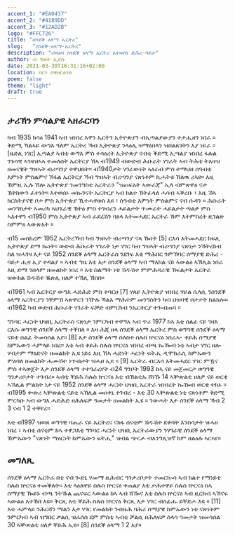 ```yaml
---
accent_1: "#EA0437"
accent_2: "#4189DD"
accent_3: "#12AD2B"
logo: "#FFC726"
title: "ሰንደቕ ዕላማ ኤርትረ"
slug:	"ሰንደቕ-ዕላማ-ኤርትረ"
description: "ብዛዕባ ሰንደቕ ዕላማ ኤርትረ እተወሰነ ድሕረ-ባይታ"
author: ብ ዓወት ኢያሱ
date: 2021-03-30T16:31:16+02:00
location: በርን ስዊዘርላንድ
poem: false
theme: "light"
draft: true
---
```


## ታሪኽን ምሳልያዊ ኣዘራርባን

ካብ 1935 ክሳዕ 1941 ኣብ ዝነበረ እዋን ኤርትን ኢትዮጵያን ብኢጣልያውያን ተታሒዘን ነበራ ። ቅድሚ
ኻልኣይ ውግእ ዓለም ኤርትረ ኻብ ኢትዮጵያ ንላዕሊ ዝማዕበላን ዝበልጸገትን እያ ነይራ ። [ዜድሊ ነገር]
ኢጣልያ ኣብቲ ውግእ ምስ ተሳዕረት ኢትዮጵያ ናብቲ ቕድሚ ኢጣልያ ዝነበረ ፋሉል ንጉሳዊ ኣገዛዝኣኣ
ተመለሰት ኤርትርያ ኸኣ ብ1949 ብውድብ ሕቡራት ሃገራት ኣብ ትሕቲ ትእዛዝ ዘመናዊት ግዝኣት ብሪጣንያ
ተዋህበት። ብ1940ታት ሃገራውነት ኣዕራብ ምስ ተማህዘ ሰዓብቲ እምነት ምስልምና ኽፋል ኤርትርያ ኻብ
ግዝኣት ብሪጣንያ ናጽነቶም ኪሓትቱ ኸለዉ ረኣዩ። እዚ ኸምዚ ኢሉ ኸሎ ኢትዮጵያ ንመንግስቲ ኤርትራን
"ዝጠፍአት ኣውራጃ" ኢላ ብምጽዋዕ ናታ ኽትከውን ፈተነት። እተወሰኑ መኰንናት ኤርትርያ ኣብ ክልተ
ኽትፈላለ ሓሳብ ኣቕረቡ ፣ እዚ ኸኣ ክርስትያናዊ ቦታ ምስ ኢትዮጵያ ኺተሓዋወስ እዩ ፣ ሰዓብቲ እምነት
ምስልምና ናብ ሱዳን ። ሕቡራት መንግስታት ኣመሪካ ኣህጉራዊ ኽትዕ ምስ ተገብረን ሓይልታት ጥሙራት
ሓይልታት ጣልቃ ምስ ኣእተዋን ብ1950 ምስ ኢትዮጵያ ኣብ ፈደረሽን ባዕላ እትመሓደር ኤርትራ ኸም
እትምስረት ዚገልጽ ስምምዕ ኣውጽአት ።

ብ15 መስከረም 1952 ኤርትረኻብ ካብ ግዝኣት ብሪጣንያ ናጻ ዀነት [5] ርእሳ እትመሓደር ክፍሊ
ኢትዮጵያ ድማ ኰነት። ውድብ ሕቡራት ሃገራት ነታ ሃገር ካብ ግዝኣት ብሪጣንያ ናጽነታ ንኽትረክብ ስለ
ዝሓገዛ እታ ናይ 1952 ሰንደቕ ዕላማ ኤርትራስ ንደገፍ እቲ ማሕበር ንምኽባር ሰማያዊ ድሕረ - ባይታ
ሒዛ ኢያ ተዳልያ ። ኣብቲ ግዜ እቲ እታ ሰንደቕ ዕላማ ኣብ ማእከል ናይ ኣውልዕ ኣኽሊል ነበራ እዚ ድማ
ንሰላም ዘመልክት ነበረ ። እቲ ስልማት ነቲ ሽዱሽተ ምምሕዳራዊ ኽፍልታት ኤርትራ ዝውክል ሽዱሽተ
ቘጽሊ ዘለዎ ተኽሊ ኸበበ።

ብ1961 ኣብ ኤርትርያ ውግእ ሓድሕድ ምስ ተባርዐ [7] ሃጸይ ኢትዮጵያ ዝነበረ ሃይል ሴላሲ ንሰንደቕ
ዕላማ ኤርትርያን ንቐምሽ ኣጽዋርን ንዅሉ ኻልእ ማሕተም መንግስትን ካብ ህዝባዊ ቦታታት ከልከሎ።
ብ1962 ካብ ውድብ ሕቡራት ሃገራት ፍቓድ ብምርካብ ንኤርትርያ ተጐብጠባ ።

ግንባር ሓርነት ህዝቢ ኤርትራስ ናጽነታ ንምርካብ ተዋግአ ኣብ ጥሪ 1977 ከኣ እቲ ሰልፊ ናይ ገዛእ ርእሱ
ወግዓዊ ሰንደቕ ዕላማ ተቐበለ ። እዛ ሕጂ ዘላ ሰንደቕ ዕላማ ኤርትረ ምስ ወግዓዊ ሰንደቕ ዕላማ ናይቲ
ሰልፊ ትመሳሰል እያ። [8] እታ ሰንደቕ ዕላማ ሰለስተ ስሉስ ኵርናዕ ነበራኣ- ቀይሕ ሰማያዊ ከምኡውን
ሓምላይ ነበረ። እቲ ኣብ ቀይሕ ስሉስ ኵርናዕ ዝነበረ ብጫ ኰዀብ ነቲ ኣብታ ሃገር ዘሎ ሃብታም ማዕድናት
ዘመልክት ኢዩ ነይሩ እዚ ኸኣ ሓድነት ሓርነት ፍትሒ ዲሞክራሲ ከምኡውን ምዕባለ ዘመልክት ሓሙሽተ
ነጥብታት ዝሓዘ ኢዩ ። [9] ኤርትራ ብርእሳ እትመሓደር ሃገር ምዃና ምስ ተኣወጀት እታ ሰንደቕ ዕላማ
ተተዓራረየት ብ24 ግንቦት 1993 ከኣ ናይ መጀመርታ ወግዓዊ ዓንቃሪቦታት ተገብረ። ኣብቲ ቐይሕ ስሉስ
ኵርናዕ እቲ ብኽልቲኡ ሸነኹ 14 ኣቝጽልቲ ዘለዎ ናይ ወርቂ ኣኽሊል ምልክት ነታ ናይ 1952 ሰንደቕ ዕላማ
ሓርነት ህዝቢ ኤርትራ ዝነበረት ኰዀብ ወርቂ ተክኦ ። ብ1995 ቍጽሪ ኣቝጽልቲ ናይቲ ኣኽሊል መዐቀኒ
ተገብረ - እቲ 30 ኣቝጽልቲ ነቲ ናጽነቶም ቅድሚ ምርካቡ ኣብ ውግእ ሓድሕድ ዘሕለፍዎ ዓመታት
ዘመልክት ኢዩ ። ንውሓት እታ ሰንደቕ ዕላማ ኻብ 2 3 ናብ 1 2 ተቐየረ።

እቲ ብ1997 ዝወጸ ወግዓዊ ባጤራ ናይ ኤርትረና ናክፋ ሰናቲም ሽዱሽተ ደቀባት እንስሳታት ዝሓዘ ነበረ ፣
ኣብቲ ሰናቲም ከኣ ተዋጋእቲ ግንባር ሓርነት ህዝቢ ኤርትራውያን ንሃገራዊ ሰንደቕ ዕላማ ኸምኡውን
"ናጽነት ማዕርነት ከምኡውን ፍትሒ" ዝብል ጭርሖ ብእንግሊዝኛ ከም ዘልዕሉ ኣርኣየ።

## መግለጺ

ሰንደቕ ዕላማ ኤርትራ በቲ ናብ ጐድኒ ሃመማ ዚሕብር ዓንቃሪቦታት ተመርኲሳ ኣብ ክልተ የማነይቲ ስሉስ
ኵርናዕ ተመቕለት። እቲ ላዕለዋይ ስሉስ ኵርናዕ ቀጠልያ እቲ ታሕተዋይ ስሉስ ኵርናዕ ከኣ ሰማያዊ ዀይኑ
ብጫ ንትኹል ጨናፍር ኣውልዕ ከኣ ኣብ ሸዀና እቲ ስሉስ ኵርናዕ ኣብ ዚርከብ ኣኽናፍ ኣውልዕ እተኸበ
እዩ። ቅርጺ እቲ ቐይሕ ስሉስ ኵርናዕ ቅርጺ እታ ሃገር ብሰፊሑ ይቐድሖ እዩ ። [11] እቲ ሓምላይ
ንሕርሻን ማልን እታ ሃገር የመልክት ንብዙሕ ባሕሪ ሰማያዊ ከምኡውን ነቲ ናጽነቶም ንምርካብ ኣብ
ዝግበር ቃልሲ ዝፈሰሰ ደም ምስቲ ኣብቲ ቓልሲ ዘሕለፍዎ ሰላሳ ዓመታት ዝመሳሰል 30 ኣቝጽልቲ ዘለዎ
ቐይሕ ኢዩ። [8] ሰንደቕ ዕላማ 1 2 እያ።
